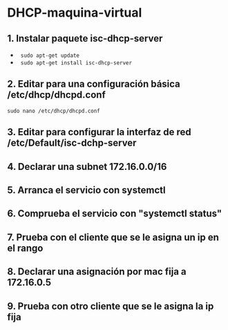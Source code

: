 # DHCP-maquina-virtual

## 1. Instalar paquete isc-dhcp-server
- ``` sudo apt-get update```
- ``` sudo apt-get install isc-dhcp-server```

## 2. Editar para una configuración básica /etc/dhcp/dhcpd.conf
```sudo nano /etc/dhcp/dhcpd.conf```

## 3. Editar para configurar la interfaz de red /etc/Default/isc-dchp-server
## 4. Declarar una subnet 172.16.0.0/16
## 5. Arranca el servicio con systemctl
## 6. Comprueba el servicio con "systemctl status"
## 7. Prueba con el cliente que se le asigna un ip en el rango 
## 8. Declarar una asignación por mac fija a 172.16.0.5
## 9. Prueba con otro cliente que se le asigna la ip fija
